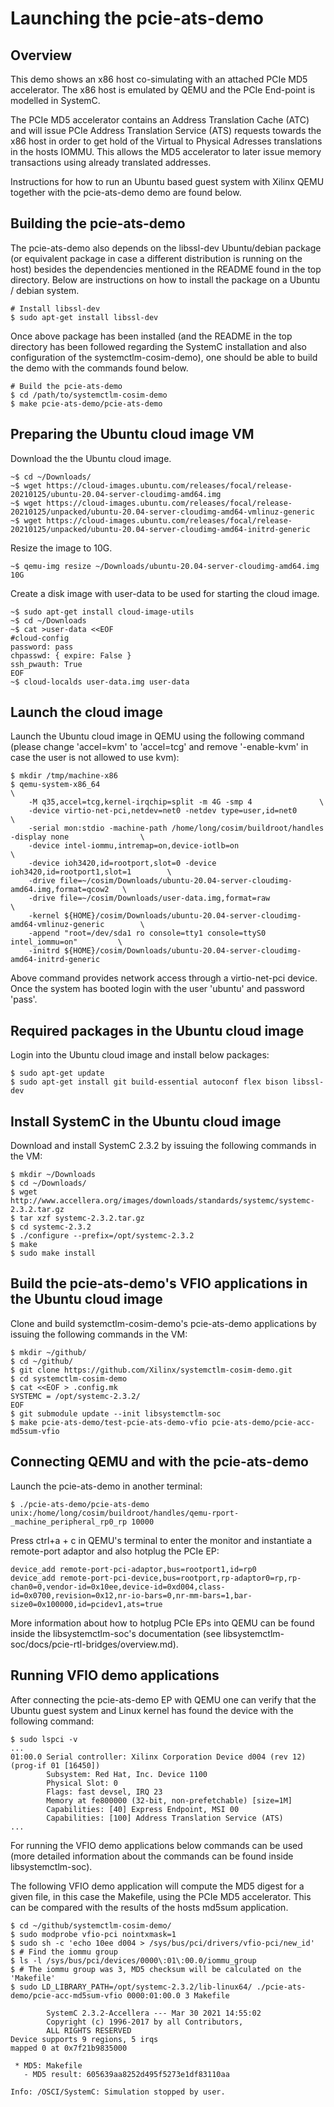 # Launching the pcie-ats-demo

## Overview

This demo shows an x86 host co-simulating with an attached PCIe MD5 accelerator.
The x86 host is emulated by QEMU and the PCIe End-point is modelled in
SystemC.

The PCIe MD5 accelerator contains an Address Translation Cache (ATC) and will
issue PCIe Address Translation Service (ATS) requests towards the x86 host
in order to get hold of the Virtual to Physical Adresses translations in
the hosts IOMMU. This allows the MD5 accelerator to later issue memory
transactions using already translated addresses.

Instructions for how to run an Ubuntu based guest system with Xilinx QEMU
together with the pcie-ats-demo demo are found below.

## Building the pcie-ats-demo

The pcie-ats-demo also depends on the libssl-dev Ubuntu/debian package (or
equivalent package in case a different distribution is running on the host)
besides the dependencies mentioned in the README found in the top directory.
Below are instructions on how to install the package on a Ubuntu / debian
system.

```
# Install libssl-dev
$ sudo apt-get install libssl-dev
```

Once above package has been installed (and the README in the top directory has
been followed regarding the SystemC installation and also configuration of the
systemctlm-cosim-demo), one should be able to build the demo with the commands
found below.

```
# Build the pcie-ats-demo
$ cd /path/to/systemctlm-cosim-demo
$ make pcie-ats-demo/pcie-ats-demo
```

## Preparing the Ubuntu cloud image VM

Download the the Ubuntu cloud image.

```
~$ cd ~/Downloads/
~$ wget https://cloud-images.ubuntu.com/releases/focal/release-20210125/ubuntu-20.04-server-cloudimg-amd64.img
~$ wget https://cloud-images.ubuntu.com/releases/focal/release-20210125/unpacked/ubuntu-20.04-server-cloudimg-amd64-vmlinuz-generic
~$ wget https://cloud-images.ubuntu.com/releases/focal/release-20210125/unpacked/ubuntu-20.04-server-cloudimg-amd64-initrd-generic
```

Resize the image to 10G.

```
~$ qemu-img resize ~/Downloads/ubuntu-20.04-server-cloudimg-amd64.img 10G
```

Create a disk image with user-data to be used for starting the cloud
image.

```
~$ sudo apt-get install cloud-image-utils
~$ cd ~/Downloads
~$ cat >user-data <<EOF
#cloud-config
password: pass
chpasswd: { expire: False }
ssh_pwauth: True
EOF
~$ cloud-localds user-data.img user-data
```


## Launch the cloud image

Launch the Ubuntu cloud image in QEMU using the following command (please
change 'accel=kvm' to 'accel=tcg' and remove '-enable-kvm' in case the user is
not allowed to use kvm):

```
$ mkdir /tmp/machine-x86
$ qemu-system-x86_64                                                              \
    -M q35,accel=tcg,kernel-irqchip=split -m 4G -smp 4               \
    -device virtio-net-pci,netdev=net0 -netdev type=user,id=net0                  \
    -serial mon:stdio -machine-path /home/long/cosim/buildroot/handles -display none                \
    -device intel-iommu,intremap=on,device-iotlb=on                               \
    -device ioh3420,id=rootport,slot=0 -device ioh3420,id=rootport1,slot=1        \
    -drive file=~/cosim/Downloads/ubuntu-20.04-server-cloudimg-amd64.img,format=qcow2   \
    -drive file=~/cosim/Downloads/user-data.img,format=raw                              \
    -kernel ${HOME}/cosim/Downloads/ubuntu-20.04-server-cloudimg-amd64-vmlinuz-generic        \
    -append "root=/dev/sda1 ro console=tty1 console=ttyS0 intel_iommu=on"         \
    -initrd ${HOME}/cosim/Downloads/ubuntu-20.04-server-cloudimg-amd64-initrd-generic
```

Above command provides network access through a virtio-net-pci device. Once the
system has booted login with the user 'ubuntu' and password 'pass'.

## Required packages in the Ubuntu cloud image

Login into the Ubuntu cloud image and install below packages:
```
$ sudo apt-get update
$ sudo apt-get install git build-essential autoconf flex bison libssl-dev
```

## Install SystemC in the Ubuntu cloud image

Download and install SystemC 2.3.2 by issuing the following commands in
the VM:

```
$ mkdir ~/Downloads
$ cd ~/Downloads/
$ wget http://www.accellera.org/images/downloads/standards/systemc/systemc-2.3.2.tar.gz
$ tar xzf systemc-2.3.2.tar.gz
$ cd systemc-2.3.2
$ ./configure --prefix=/opt/systemc-2.3.2
$ make
$ sudo make install
```

## Build the pcie-ats-demo's VFIO applications in the Ubuntu cloud image

Clone and build systemctlm-cosim-demo's pcie-ats-demo applications by issuing
the following commands in the VM:

```
$ mkdir ~/github/
$ cd ~/github/
$ git clone https://github.com/Xilinx/systemctlm-cosim-demo.git
$ cd systemctlm-cosim-demo
$ cat <<EOF > .config.mk
SYSTEMC = /opt/systemc-2.3.2/
EOF
$ git submodule update --init libsystemctlm-soc
$ make pcie-ats-demo/test-pcie-ats-demo-vfio pcie-ats-demo/pcie-acc-md5sum-vfio
```

## Connecting QEMU and with the pcie-ats-demo

Launch the pcie-ats-demo in another terminal:

```
$ ./pcie-ats-demo/pcie-ats-demo unix:/home/long/cosim/buildroot/handles/qemu-rport-_machine_peripheral_rp0_rp 10000
```

Press ctrl+a + c in QEMU's terminal to enter the monitor and instantiate a
remote-port adaptor and also hotplug the PCIe EP:

```
device_add remote-port-pci-adaptor,bus=rootport1,id=rp0
device_add remote-port-pci-device,bus=rootport,rp-adaptor0=rp,rp-chan0=0,vendor-id=0x10ee,device-id=0xd004,class-id=0x0700,revision=0x12,nr-io-bars=0,nr-mm-bars=1,bar-size0=0x100000,id=pcidev1,ats=true
```

More information about how to hotplug PCIe EPs into QEMU can be found inside
the libsystemctlm-soc's documentation (see
libsystemctlm-soc/docs/pcie-rtl-bridges/overview.md).

## Running VFIO demo applications

After connecting the pcie-ats-demo EP with QEMU one can verify that
the Ubuntu guest system and Linux kernel has found the device with the
following command:

```
$ sudo lspci -v
...
01:00.0 Serial controller: Xilinx Corporation Device d004 (rev 12) (prog-if 01 [16450])
        Subsystem: Red Hat, Inc. Device 1100
        Physical Slot: 0
        Flags: fast devsel, IRQ 23
        Memory at fe800000 (32-bit, non-prefetchable) [size=1M]
        Capabilities: [40] Express Endpoint, MSI 00
        Capabilities: [100] Address Translation Service (ATS)
...
```

For running the VFIO demo applications below commands can be used (more
detailed information about the commands can be found inside libsystemctlm-soc).

The following VFIO demo application will compute the MD5 digest for a given file,
in this case the Makefile, using the PCIe MD5 accelerator. This can be compared
with the results of the hosts md5sum application.

```
$ cd ~/github/systemctlm-cosim-demo/
$ sudo modprobe vfio-pci nointxmask=1
$ sudo sh -c 'echo 10ee d004 > /sys/bus/pci/drivers/vfio-pci/new_id'
$ # Find the iommu group
$ ls -l /sys/bus/pci/devices/0000\:01\:00.0/iommu_group
$ # The iommu group was 3, MD5 checksum will be calculated on the 'Makefile'
$ sudo LD_LIBRARY_PATH=/opt/systemc-2.3.2/lib-linux64/ ./pcie-ats-demo/pcie-acc-md5sum-vfio 0000:01:00.0 3 Makefile

        SystemC 2.3.2-Accellera --- Mar 30 2021 14:55:02
        Copyright (c) 1996-2017 by all Contributors,
        ALL RIGHTS RESERVED
Device supports 9 regions, 5 irqs
mapped 0 at 0x7f21b9835000

 * MD5: Makefile
   - MD5 result: 605639aa8252d495f5273e1df83110aa

Info: /OSCI/SystemC: Simulation stopped by user.
```

